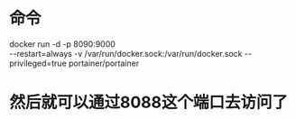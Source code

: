 # 命令
docker run -d -p 8090:9000 \
--restart=always -v /var/run/docker.sock:/var/run/docker.sock --privileged=true  portainer/portainer


# 然后就可以通过8088这个端口去访问了